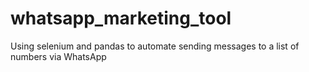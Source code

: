 # whatsapp_marketing_tool

Using selenium and pandas to automate sending messages to a list of numbers via WhatsApp
